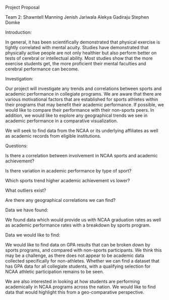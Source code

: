 
Project Proposal

Team 2:
Shawntell Manning
Jenish Jariwala
Alekya Gadiraju
Stephen Domke

Introduction:

In general, it has been scientifically demonstrated that physical exercise is tightly correlated with mental acuity. Studies have demonstrated that physically active people are not only healthier but also perform better on tests of cerebral or intellectual ability. Most studies show that the more exercise students get, the more proficient their mental faculties and cerebral performance can become.

Investigation:

Our project will investigate any trends and correlations between sports and academic performance in collegiate programs. We are aware that there are various motivational factors that are established for sports athletes within their programs that may benefit their academic performance.  If possible, we would like to compare their performance with their non-sports peers. In addition, we would like to explore any geographical trends we see in academic performance in a comparative visualization.

We will seek to find data from the NCAA or its underlying affiliates as well as academic records from eligible institutions.

Questions:

Is there a correlation between involvement in NCAA sports and academic achievement?

Is there variation in academic performance by type of sport?

Which sports trend higher academic achievement vs lower?

What outliers exist?  

Are there any geographical correlations we can find?

Data we have found: 

We found data which would provide us with NCAA graduation rates as well as academic performance rates with a breakdown by sports program. 

Data we would like to find:

We would like to find data on GPA results that can be broken down by sports programs, and compared with non-sports participants.  We think this may be a challenge, as there does not appear to be academic data collected specifically for non-athletes. Whether we can find a dataset that has GPA data for all collegiate students, with a qualifying selection for NCAA athletic participation remains to be seen.

We are also interested in looking at how students are performing academically in NCAA programs across the nation. We would like to find data that would highlight this from a geo-comparative perspective. 
